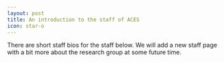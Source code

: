 ```yaml
---
layout: post
title: An introduction to the staff of ACES
icon: star-o
---
```


There are short staff bios for the staff below. We will add a new staff page with a bit more about the research group at some future time.
